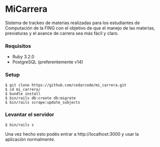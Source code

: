 # MiCarrera

Sistema de trackeo de materias realizadas para los estudiantes de Computación de la FING con el objetivo de que el manejo de las materias, previaturas y el avance de carrera sea más fácil y claro.

### Requisitos

* Ruby 3.2.0
* PostgreSQL (preferentemente v14)

### Setup

```
$ git clone https://github.com/cedarcode/mi_carrera.git
$ cd mi_carrera/
$ bundle install
$ bin/rails db:create db:migrate
$ bin/rails scrape:update_subjects
```

### Levantar el servidor

```
$ bin/rails s
```

Una vez hecho esto podés entrar a http://localhost:3000 y usar la aplicación normalmente.
